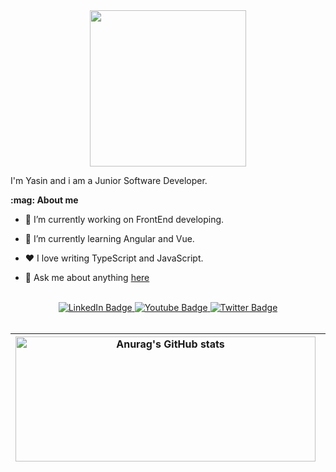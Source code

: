 
<div id="header" align="center">
  <img src="https://media4.giphy.com/media/v1.Y2lkPTc5MGI3NjExODBvY3JkYnhzNjhxY3Vrb3lyZmp0MTVlMnNsYTVucWk5cmwwMnBwOSZlcD12MV9pbnRlcm5hbF9naWZfYnlfaWQmY3Q9cw/WSBeyxvC1jH496xQGA/giphy.webp" width="250"/>
</div>



<p dir="auto">I'm Yasin and i am a Junior Software Developer.</p>
<p dir="auto"><strong>:mag: About me</strong></p>
<ul dir="auto">
<li>
<p dir="auto">🔭 I’m currently working on FrontEnd developing.</p>
</li>
<li>
<p dir="auto">🌱 I’m currently learning Angular and Vue.</p>
</li>
<li>
<p dir="auto">❤️ I love writing TypeScript and JavaScript.</p>
</li>
<li>
<p dir="auto">💬 Ask me about anything <a href="https://github.com/syasinakts/syasinakts/issues">here</a></p>
</li>
</ul>

<br/>


<div id="badges" align="center">
  <a href="https://www.linkedin.com/in/selman-yasin-akta%C5%9F-34243a253">
    <img src="https://img.shields.io/badge/LinkedIn-blue?style=for-the-badge&logo=linkedin&logoColor=white" alt="LinkedIn Badge"/>
  </a>
  <a href="https://www.youtube.com/@yasinakta%C5%9F-x9c">
    <img src="https://img.shields.io/badge/YouTube-red?style=for-the-badge&logo=youtube&logoColor=white" alt="Youtube Badge"/>
  </a>
  <a href="https://x.com/syasinakts">
    <img src="https://img.shields.io/badge/Twitter-blue?style=for-the-badge&logo=twitter&logoColor=white" alt="Twitter Badge"/>
  </a>
  <br/>
  <img src="https://komarev.com/ghpvc/?username=syasinakts&style=flat-square&color=blueviolet" alt=""/>
</div>
<br/>








<div>
  <table>
    <thead>
      <tr>
        <th><img src="https://github-readme-stats.vercel.app/api?username=syasinakts&show_icons=true&margin-left=auto" alt="Anurag's GitHub stats" style="height: 200px; width: 480px;"></th>
        <th><img src="https://github-readme-stats.vercel.app/api/top-langs/?username=syasinakts&size_weight=0.1&count_weight=0.5&layout=compact" alt="Top Langs"  style="height: 200px; width: 430px;"></th>
      </tr>
    </thead>
  </table>
</div>









<!--
**syasinakts/syasinakts** is a ✨ _special_ ✨ repository because its `README.md` (this file) appears on your GitHub profile.

Here are some ideas to get you started:

- 🔭 I’m currently working on ...
- 🌱 I’m currently learning ...
- 👯 I’m looking to collaborate on ...
- 🤔 I’m looking for help with ...
- 💬 Ask me about ...
- 📫 How to reach me: ...
- 😄 Pronouns: ...
- ⚡ Fun fact: ...
-->
